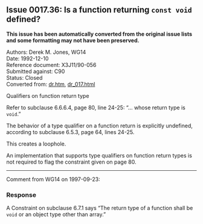 ## Issue 0017.36: Is a function returning `const void` defined?

**This issue has been automatically converted from the original issue lists and some formatting may not have been preserved.**

Authors: Derek M. Jones, WG14  
Date: 1992-12-10  
Reference document: X3J11/90-056  
Submitted against: C90  
Status: Closed  
Converted from: [dr.htm](https://www.open-std.org/jtc1/sc22/wg14/www/docs/dr.htm), [dr_017.html](https://www.open-std.org/jtc1/sc22/wg14/www/docs/dr_017.html)

Qualifiers on function return type

Refer to subclause 6.6.6.4, page 80, line 24-25: “... whose return type is
`void`.”

The behavior of a type qualifier on a function return is explicitly undefined,
according to subclause 6.5.3, page 64, lines 24-25.

This creates a loophole.

An implementation that supports type qualifiers on function return types is not
required to flag the constraint given on page 80\.

---

Comment from WG14 on 1997-09-23:

### Response

A Constraint on subclause 6.7.1 says “The return type of a function shall be
`void` or an object type other than array.”
